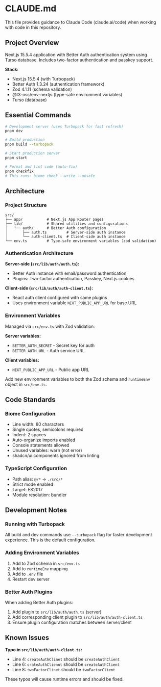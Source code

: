 # CLAUDE.md

This file provides guidance to Claude Code (claude.ai/code) when working with code in this repository.

## Project Overview

Next.js 15.5.4 application with Better Auth authentication system using Turso database. Includes two-factor authentication and passkey support.

**Stack:**
- Next.js 15.5.4 (with Turbopack)
- Better Auth 1.3.24 (authentication framework)
- Zod 4.1.11 (schema validation)
- @t3-oss/env-nextjs (type-safe environment variables)
- Turso (database)

## Essential Commands

```bash
# Development server (uses Turbopack for fast refresh)
pnpm dev

# Build production
pnpm build --turbopack

# Start production server
pnpm start

# Format and lint code (auto-fix)
pnpm checkfix
# This runs: biome check --write --unsafe
```

## Architecture

### Project Structure
```
src/
├── app/           # Next.js App Router pages
├── lib/           # Shared utilities and configurations
│   └── auth/      # Better Auth configuration
│       ├── auth.ts         # Server-side auth instance
│       └── auth-client.ts  # Client-side auth instance
└── env.ts         # Type-safe environment variables (zod validation)
```

### Authentication Architecture

**Server-side (`src/lib/auth/auth.ts`):**
- Better Auth instance with email/password authentication
- Plugins: Two-factor authentication, Passkey, Next.js cookies

**Client-side (`src/lib/auth/auth-client.ts`):**
- React auth client configured with same plugins
- Uses environment variable `NEXT_PUBLIC_APP_URL` for base URL

### Environment Variables

Managed via `src/env.ts` with Zod validation:

**Server variables:**
- `BETTER_AUTH_SECRET` - Secret key for auth
- `BETTER_AUTH_URL` - Auth service URL

**Client variables:**
- `NEXT_PUBLIC_APP_URL` - Public app URL

Add new environment variables to both the Zod schema and `runtimeEnv` object in `src/env.ts`.

## Code Standards

### Biome Configuration
- Line width: 80 characters
- Single quotes, semicolons required
- Indent: 2 spaces
- Auto-organize imports enabled
- Console statements allowed
- Unused variables: warn (not error)
- shadcn/ui components ignored from linting

### TypeScript Configuration
- Path alias: `@/*` → `./src/*`
- Strict mode enabled
- Target: ES2017
- Module resolution: bundler

## Development Notes

### Running with Turbopack
All build and dev commands use `--turbopack` flag for faster development experience. This is the default configuration.

### Adding Environment Variables
1. Add to Zod schema in `src/env.ts`
2. Add to `runtimeEnv` mapping
3. Add to `.env` file
4. Restart dev server

### Better Auth Plugins
When adding Better Auth plugins:
1. Add plugin to `src/lib/auth/auth.ts` (server)
2. Add corresponding client plugin to `src/lib/auth/auth-client.ts`
3. Ensure plugin configuration matches between server/client

## Known Issues

**Typo in `src/lib/auth/auth-client.ts`:**
- Line 4: `createAuthClinet` should be `createAuthClient`
- Line 6: `crateAuthCliennt` should be `createAuthClient`
- Line 8: `twoFactorClinet` should be `twoFactorClient`

These typos will cause runtime errors and should be fixed.
